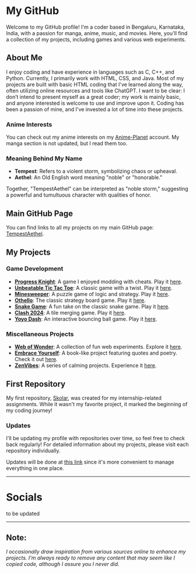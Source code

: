 # My GitHub

Welcome to my GitHub profile! I'm a coder based in Bengaluru, Karnataka, India, with a passion for manga, anime, music, and movies. Here, you'll find a collection of my projects, including games and various web experiments.

## About Me
I enjoy coding and have experience in languages such as C, C++, and Python. Currently, I primarily work with HTML, CSS, and Java. Most of my projects are built with basic HTML coding that I've learned along the way, often utilizing online resources and tools like ChatGPT. I want to be clear: I don’t intend to present myself as a great coder; my work is mainly basic, and anyone interested is welcome to use and improve upon it. Coding has been a passion of mine, and I've invested a lot of time into these projects.

### Anime Interests
You can check out my anime interests on my [Anime-Planet](https://www.anime-planet.com/users/TempestAethel) account. My manga section is not updated, but I read them too.

### Meaning Behind My Name
- **Tempest**: Refers to a violent storm, symbolizing chaos or upheaval.
- **Aethel**: An Old English word meaning "noble" or "honorable."

Together, "TempestAethel" can be interpreted as "noble storm," suggesting a powerful and tumultuous character with qualities of honor.

## Main GitHub Page
You can find links to all my projects on my main GitHub page: [TempestAethel](https://tempestaethel.github.io/TempestAethel/).

## My Projects

### Game Development
- **[Progress Knight](https://github.com/TempestAethel/Progress-knight)**: A game I enjoyed modding with cheats. Play it [here](https://tempestaethel.github.io/Progress-knight/).
- **[Unbeatable Tic Tac Toe](https://github.com/TempestAethel/TicTacToe)**: A classic game with a twist. Play it [here](https://tempestaethel.github.io/TicTacToe/).
- **[Minesweeper](https://github.com/TempestAethel/Minesweeper)**: A puzzle game of logic and strategy. Play it [here](https://tempestaethel.github.io/Minesweeper/).
- **[Othello](https://github.com/TempestAethel/Othello)**: The classic strategy board game. Play it [here](https://tempestaethel.github.io/Othello/).
- **[Snake Game](https://github.com/TempestAethel/Snakes)**: A fun take on the classic snake game. Play it [here](https://tempestaethel.github.io/Snakes/).
- **[Clash 2024](https://github.com/TempestAethel/Clash-2024)**: A tile merging game. Play it [here](https://tempestaethel.github.io/Clash-2024/).
- **[Yoyo Dash](https://github.com/TempestAethel/Yoyo-Dash)**: An interactive bouncing ball game. Play it [here](https://tempestaethel.github.io/Yoyo-Dash/).

### Miscellaneous Projects
- **[Web of Wonder](https://github.com/TempestAethel/Webs-of-Wonder)**: A collection of fun web experiments. Explore it [here](https://tempestaethel.github.io/Webs-of-Wonder/).
- **[Embrace Yourself](https://github.com/TempestAethel/Embrace-yourself)**: A book-like project featuring quotes and poetry. Check it out [here](https://tempestaethel.github.io/Embrace-yourself/).
- **[ZenVibes](https://github.com/TempestAethel/ZenVibes/tree/main)**: A series of calming projects. Experience it [here](https://tempestaethel.github.io/ZenVibes/).

## First Repository
My first repository, [Skolar](https://github.com/TempestAethel/SKOLAR), was created for my internship-related assignments. While it wasn't my favorite project, it marked the beginning of my coding journey!

### Updates
I'll be updating my profile with repositories over time, so feel free to check back regularly! For detailed information about my projects, please visit each repository individually.

Updates will be done at [this link](https://tempestaethel.github.io/TempestAethel/info.html) since it's more convenient to manage everything in one place.

---

# Socials 
to be updated 

---

## Note:
*I occasionally draw inspiration from various sources online to enhance my projects. I'm always ready to remove any content that may seem like I copied code, although I assure you I never did.*